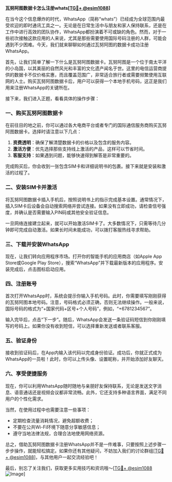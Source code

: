 **瓦努阿图数据卡怎么注册whats[[TG💪+ @esim1088](https://t.me/s/esim1088)]**

在当今这个信息爆炸的时代，WhatsApp（简称“whats”）已经成为全球范围内最受欢迎的即时通讯工具之一。无论是在日常生活中与朋友和家人保持联系，还是在工作中进行高效的团队协作，WhatsApp都扮演着不可或缺的角色。然而，对于一些初次接触这款应用的人来说，尤其是那些需要使用国际号码注册的人群，可能会遇到不少困难。今天，我们就来聊聊如何通过瓦努阿图的数据卡成功注册WhatsApp。

首先，让我们简单了解一下什么是瓦努阿图数据卡。瓦努阿图是一个位于南太平洋的小岛国，以其美丽的自然风光和丰富的文化遗产闻名于世。这里的电信运营商提供的数据卡不仅价格实惠，而且覆盖范围广，非常适合旅行者或需要频繁使用互联网的人士。购买瓦努阿图数据卡后，用户可以获得一个本地手机号码，这正是我们用来注册WhatsApp的关键所在。

接下来，我们进入正题，看看具体的操作步骤：

### **一、购买瓦努阿图数据卡**
在前往目的地之前，你可以通过各大电商平台或者专门的国际通信服务商购买瓦努阿图数据卡。选择时请注意以下几点：
1. **资费透明**：确保了解清楚数据卡的价格以及包含的服务内容。
2. **激活方便**：优先选择那些支持线上激活的产品，这样可以节省时间。
3. **客服支持**：如果遇到问题，能够快速得到解答是非常重要的。

完成购买后，你会收到一张包含SIM卡和详细说明书的包裹。接下来就是安装和激活的过程了。

### **二、安装SIM卡并激活**
将瓦努阿图数据卡插入手机后，按照说明书上的指示完成基本设置。通常情况下，插入SIM卡后设备会自动搜索网络并尝试连接。如果没有立即成功，请检查信号强度，并确认是否需要输入PIN码或其他安全验证信息。

一旦网络连接建立起来，就可以开始激活SIM卡了。大多数情况下，只需等待几分钟即可完成自动激活。如果长时间未能成功，可以拨打客服热线寻求帮助。

### **三、下载并安装WhatsApp**
现在，让我们转向应用程序市场。打开你的智能手机的应用商店（如Apple App Store或Google Play Store），搜索“WhatsApp”并下载最新版本的应用程序。安装完成后，点击图标启动应用。

### **四、注册账号**
首次打开WhatsApp时，系统会提示你输入手机号码。此时，你需要填写刚刚获得的瓦努阿图本地号码。注意，号码格式必须正确，否则无法继续操作。一般来说，国际号码的格式为“+国家代码+区号+个人号码”，例如，“+6781234567”。

输入完毕后，点击“下一步”。随后，WhatsApp会发送一条验证码短信到你刚刚填写的号码上。如果你没有收到短信，可以选择重新发送或者联系客服。

### **五、验证身份**
接收到验证码后，在App内输入该代码以完成身份验证。成功后，你就正式成为WhatsApp的一员啦！此时，你可以上传头像、设置昵称，并开始添加好友聊天。

### **六、享受便捷服务**
现在，你可以利用WhatsApp随时随地与亲朋好友保持联系，无论是发送文字消息、语音通话还是视频会议都非常流畅。此外，它还支持多种语言界面，满足不同用户的个性化需求。

当然，在使用过程中也需要注意一些事项：
- 定期检查流量消耗情况，避免超额收费；
- 不要在公共Wi-Fi环境下随意分享敏感信息；
- 遵守当地法律法规，合理合法地使用网络资源。

总之，借助瓦努阿图数据卡注册WhatsApp并不是一件难事，只要按照上述步骤一步步操作，就能轻松搞定。如果你还有其他疑问，不妨加入我们的讨论群组[[TG💪+ @esim1088](https://t.me/s/esim1088)]，与其他用户一起交流经验吧！

最后，别忘了关注我们，获取更多实用技巧和资讯哦～[[TG💪+ @esim1088](https://t.me/s/esim1088) ![Image](https://i.postimg.cc/4NQfJmqS/Snipaste-2025-05-13-00-14-12.png)]